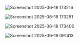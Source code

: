 ![Screenshot 2025-06-18 173216](https://github.com/user-attachments/assets/a43f4219-7e22-4a8b-a3f0-af1f5db54e52)


![Screenshot 2025-06-18 173251](https://github.com/user-attachments/assets/e91d077e-9cdd-49d8-b5ac-d39d0bd05a6a)


![Screenshot 2025-06-18 173400](https://github.com/user-attachments/assets/eb5b6e9d-b879-4e22-a95e-90fb4373125c)


![Screenshot 2025-06-19 091413](https://github.com/user-attachments/assets/519064c9-3e4d-4566-aaf6-e6e0a25132db)
